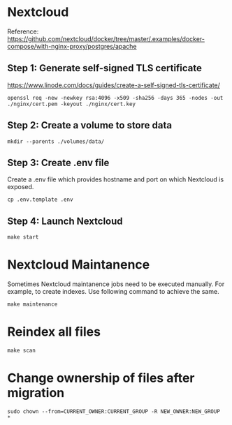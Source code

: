 # Nextcloud

Reference: https://github.com/nextcloud/docker/tree/master/.examples/docker-compose/with-nginx-proxy/postgres/apache

## Step 1: Generate self-signed TLS certificate

https://www.linode.com/docs/guides/create-a-self-signed-tls-certificate/

    openssl req -new -newkey rsa:4096 -x509 -sha256 -days 365 -nodes -out ./nginx/cert.pem -keyout ./nginx/cert.key

## Step 2: Create a volume to store data

```
mkdir --parents ./volumes/data/
```

## Step 3: Create .env file

Create a .env file which provides hostname and port on which Nextcloud is exposed.

```
cp .env.template .env
```

## Step 4: Launch Nextcloud

```
make start
```

# Nextcloud Maintanence

Sometimes Nextcloud maintanence jobs need to be executed manually. For example, to create indexes. Use following command to achieve the same.

```
make maintenance
```

# Reindex all files

```
make scan
```

# Change ownership of files after migration

```
sudo chown --from=CURRENT_OWNER:CURRENT_GROUP -R NEW_OWNER:NEW_GROUP  *
```
